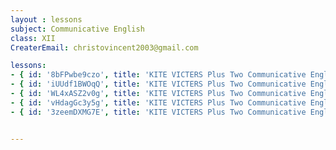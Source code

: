 ```yaml
--- 
layout : lessons 
subject: Communicative English
class: XII
CreaterEmail: christovincent2003@gmail.com

lessons:
- { id: '8bFPwbe9czo', title: 'KITE VICTERS Plus Two Communicative English Class 01 (First Bell-ഫസ്റ്റ് ബെല്‍)' }
- { id: 'iUUdf1BWOqQ', title: 'KITE VICTERS Plus Two Communicative English Class 02 (First Bell-ഫസ്റ്റ് ബെല്‍)' }
- { id: 'WL4xASZ2v0g', title: 'KITE VICTERS Plus Two Communicative English Class 03 (First Bell-ഫസ്റ്റ് ബെല്‍)' }
- { id: 'vHdagGc3y5g', title: 'KITE VICTERS Plus Two Communicative English Class 04 (First Bell-ഫസ്റ്റ് ബെല്‍)' }
- { id: '3zeemDXMG7E', title: 'KITE VICTERS Plus Two Communicative English Class 05 (First Bell-ഫസ്റ്റ് ബെല്‍)' }


---
```

